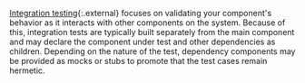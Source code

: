 [Integration testing](https://en.wikipedia.org/wiki/Integration_testing){:.external}
focuses on validating your component's behavior as it interacts with other
components on the system. Because of this, integration tests are typically built
separately from the main component and may declare the component under test
and other dependencies as children. Depending on the nature of the test,
dependency components may be provided as mocks or stubs to promote that the test
cases remain hermetic.
